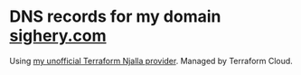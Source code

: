# DNS records for my domain [sighery.com][]

Using [my unofficial Terraform Njalla provider][terraform-provider-njalla].
Managed by Terraform Cloud.

[sighery.com]: https://sighery.com
[terraform-provider-njalla]: https://registry.terraform.io/providers/Sighery/njalla
